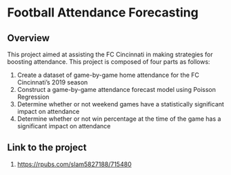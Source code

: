 
# Football Attendance Forecasting

## Overview
This project aimed at assisting the FC Cincinnati in making strategies for boosting attendance. This project is composed of four parts as follows:
1. Create a dataset of game-by-game home attendance for the FC Cincinnati’s 2019 season
2. Construct a game-by-game attendance forecast model using Poisson Regression
3. Determine whether or not weekend games have a statistically significant impact on attendance 
4. Determine whether or not win percentage at the time of the game has a significant impact on attendance

## Link to the project
1. https://rpubs.com/slam5827188/715480
